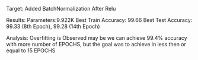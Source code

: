 Target:
Added BatchNormalization After Relu

Results:
Parameters:9.922K
Best Train Accuracy: 99.66
Best Test Accuracy: 99.33 (8th Epoch), 99.28 (14th Epoch)

Analysis:
Overfitting is Observed may be we can achieve 99.4% accuracy with more number of EPOCHS,
but the goal was to achieve in less then or equal to 15 EPOCHS
